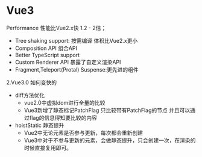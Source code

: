 # Vue3
Performance 性能比Vue2.x快 1.2 - 2倍；
- Tree shaking support: 按需编译 体积比Vue2.x更小
- Composition API 组合API
- Better TypeScript support
- Custom Renderer API 暴露了自定义渲染API
- Fragment,Teleport(Protal) Suspense:更先进的组件

2.Vue3.0 如何变快的
- diff方法优化
  + vue2.0中虚拟dom进行全量的比较
  + Vue3新增了静态标记PatchFlag 只比较带有PatchFlag的节点
    并且可以通过flag的信息得知要比较的内容
- hoistStatic 静态提升
  + Vue2中无论元素是否参与更新，每次都会重新创建
  + Vue3中对于不参与更新的元素，会做静态提升，只会创建一次，在渲染的时候直接复用即可。

